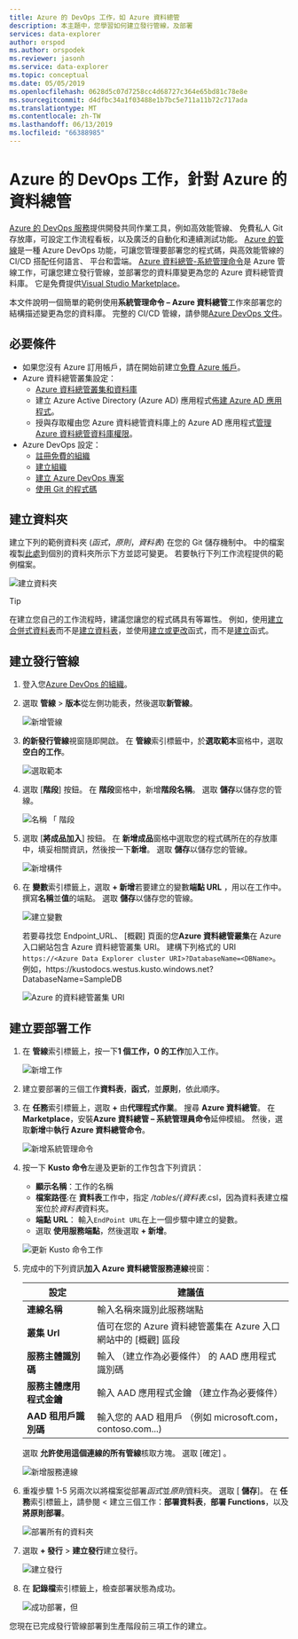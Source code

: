 ```yaml
---
title: Azure 的 DevOps 工作，如 Azure 資料總管
description: 本主題中，您學習如何建立發行管線，及部署
services: data-explorer
author: orspod
ms.author: orspodek
ms.reviewer: jasonh
ms.service: data-explorer
ms.topic: conceptual
ms.date: 05/05/2019
ms.openlocfilehash: 0628d5c07d7258cc4d68727c364e65bd81c78e8e
ms.sourcegitcommit: d4dfbc34a1f03488e1b7bc5e711a11b72c717ada
ms.translationtype: MT
ms.contentlocale: zh-TW
ms.lasthandoff: 06/13/2019
ms.locfileid: "66388985"
---
```

# <a name="azure-devops-task-for-azure-data-explorer"></a>Azure 的 DevOps 工作，針對 Azure 的資料總管

[Azure 的 DevOps 服務](https://azure.microsoft.com/services/devops/)提供開發共同作業工具，例如高效能管線、 免費私人 Git 存放庫，可設定工作流程看板，以及廣泛的自動化和連續測試功能。 [Azure 的管線](https://azure.microsoft.com/services/devops/pipelines/)是一種 Azure DevOps 功能，可讓您管理要部署您的程式碼，與高效能管線的 CI/CD 搭配任何語言、 平台和雲端。
[Azure 資料總管-系統管理命令](https://marketplace.visualstudio.com/items?itemName=Azure-Kusto.PublishToADX)是 Azure 管線工作，可讓您建立發行管線，並部署您的資料庫變更為您的 Azure 資料總管資料庫。 它是免費提供[Visual Studio Marketplace](https://marketplace.visualstudio.com/)。

本文件說明一個簡單的範例使用**系統管理命令 – Azure 資料總管**工作來部署您的結構描述變更為您的資料庫。 完整的 CI/CD 管線，請參閱[Azure DevOps 文件](/azure/devops/user-guide/what-is-azure-devops?view=azure-devops#vsts)。

## <a name="prerequisites"></a>必要條件

* 如果您沒有 Azure 訂用帳戶，請在開始前建立[免費 Azure 帳戶](https://azure.microsoft.com/free/)。
* Azure 資料總管叢集設定：
    * [Azure 資料總管叢集和資料庫](/azure/data-explorer/create-cluster-database-portal)
    * 建立 Azure Active Directory (Azure AD) 應用程式[佈建 Azure AD 應用程式](/azure/kusto/management/access-control/how-to-provision-aad-app)。
    * 授與存取權由您 Azure 資料總管資料庫上的 Azure AD 應用程式[管理 Azure 資料總管資料庫權限](/azure/data-explorer/manage-database-permissions)。
* Azure DevOps 設定：
    * [註冊免費的組織](/azure/devops/user-guide/sign-up-invite-teammates?view=azure-devops)
    * [建立組織](/azure/devops/organizations/accounts/create-organization?view=azure-devops)
    * [建立 Azure DevOps 專案](/azure/devops/organizations/projects/create-project?view=azure-devops)
    * [使用 Git 的程式碼](/azure/devops/user-guide/code-with-git?view=azure-devops)

## <a name="create-folders"></a>建立資料夾

建立下列的範例資料夾 (*函式*，*原則*，*資料表*) 在您的 Git 儲存機制中。 中的檔案複製[此處](https://github.com/Azure/azure-kusto-docs-samples/tree/master/DevOps_release_pipeline)到個別的資料夾所示下方並認可變更。 若要執行下列工作流程提供的範例檔案。

![建立資料夾](media/devops/create-folders.png)

> [!TIP]
> 在建立您自己的工作流程時，建議您讓您的程式碼具有等冪性。 例如，使用[建立合併式資料表](/azure/kusto/management/tables#create-merge-tables)而不是[建立資料表](/azure/kusto/management/tables#create-table)，並使用[建立或更改](/azure/kusto/management/functions#create-or-alter-function)函式，而不是[建立](/azure/kusto/management/functions#create-function)函式。

## <a name="create-a-release-pipeline"></a>建立發行管線

1. 登入您[Azure DevOps 的組織](https://dev.azure.com/)。
1. 選取 **管線** > **版本**從左側功能表，然後選取**新管線**。

    ![新增管線](media/devops/new-pipeline.png)

1. **的新發行管線**視窗隨即開啟。 在 **管線**索引標籤中，於**選取範本**窗格中，選取**空白的工作**。

     ![選取範本](media/devops/select-template.png)

1. 選取 [**階段**] 按鈕。 在 **階段**窗格中，新增**階段名稱**。 選取 **儲存**以儲存您的管線。

    ![名稱 「 階段](media/devops/stage-name.png)

1. 選取 [**將成品加入**] 按鈕。 在 **新增成品**窗格中選取您的程式碼所在的存放庫中，填妥相關資訊，然後按一下**新增**。 選取 **儲存**以儲存您的管線。

    ![新增構件](media/devops/add-artifact.png)

1. 在 **變數**索引標籤上，選取 **+ 新增**若要建立的變數**端點 URL** ，用以在工作中。 撰寫**名稱**並**值**的端點。 選取 **儲存**以儲存您的管線。 

    ![建立變數](media/devops/create-variable.png)

    若要尋找您 Endpoint_URL、 [概觀] 頁面的您**Azure 資料總管叢集**在 Azure 入口網站包含 Azure 資料總管叢集 URI。 建構下列格式的 URI `https://<Azure Data Explorer cluster URI>?DatabaseName=<DBName>`。  例如，https:\//kustodocs.westus.kusto.windows.net?DatabaseName=SampleDB

    ![Azure 的資料總管叢集 URI](media/devops/adx-cluster-uri.png)

## <a name="create-tasks-to-deploy"></a>建立要部署工作

1. 在 **管線**索引標籤上，按一下**1 個工作，0 的工作**加入工作。 

    ![新增工作](media/devops/add-task.png)

1. 建立要部署的三個工作**資料表**，**函式**，並**原則**，依此順序。 

1. 在 **任務**索引標籤上，選取 **+** 由**代理程式作業**。 搜尋 **Azure 資料總管**。 在  **Marketplace**，安裝**Azure 資料總管 – 系統管理員命令**延伸模組。 然後，選取**新增**中**執行 Azure 資料總管命令**。

     ![新增系統管理命令](media/devops/add-admin-commands.png)

1. 按一下  **Kusto 命令**左邊及更新的工作包含下列資訊：
    * **顯示名稱**：工作的名稱
    * **檔案路徑**:在 **資料表**工作中，指定 */tables/{資料表*.csl，因為資料表建立檔案位於*資料表*資料夾。
    * **端點 URL**： 輸入`EndPoint URL`在上一個步驟中建立的變數。
    * 選取 **使用服務端點**，然後選取 **+ 新增**。

    ![更新 Kusto 命令工作](media/devops/kusto-command-task.png)

1. 完成中的下列資訊**加入 Azure 資料總管服務連線**視窗：

    |設定  |建議值  |
    |---------|---------|
    |**連線名稱**     |    輸入名稱來識別此服務端點     |
    |**叢集 Url**    |    值可在您的 Azure 資料總管叢集在 Azure 入口網站中的 [概觀] 區段 | 
    |**服務主體識別碼**    |    輸入 （建立作為必要條件） 的 AAD 應用程式識別碼     |
    |**服務主體應用程式金鑰**     |    輸入 AAD 應用程式金鑰 （建立作為必要條件）    |
    |**AAD 租用戶識別碼**    |      輸入您的 AAD 租用戶 （例如 microsoft.com，contoso.com...)    |

    選取 **允許使用這個連線的所有管線**核取方塊。 選取 [確定]  。

    ![新增服務連線](media/devops/add-service-connection.png)

1. 重複步驟 1-5 另兩次以將檔案從部署*函式*並*原則*資料夾。 選取 [ **儲存**]。 在 **任務**索引標籤上，請參閱 < 建立三個工作：**部署資料表**，**部署 Functions**，以及**將原則部署**。

    ![部署所有的資料夾](media/devops/deploy-all-folders.png)

1. 選取  **+ 發行** > **建立發行**建立發行。

    ![建立發行](media/devops/create-release.png)

1. 在 **記錄檔**索引標籤上，檢查部署狀態為成功。

    ![成功部署，但](media/devops/deployment-successful.png)

您現在已完成發行管線部署到生產階段前三項工作的建立。